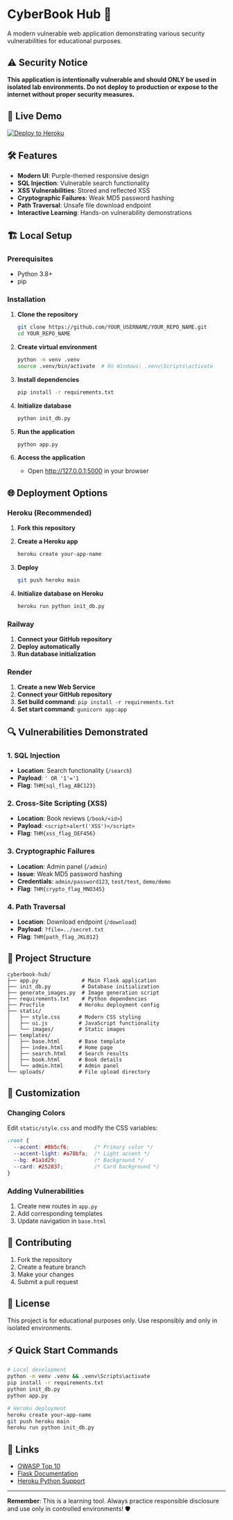 # CyberBook Hub 🔐

A modern vulnerable web application demonstrating various security vulnerabilities for educational purposes.

## ⚠️ Security Notice

**This application is intentionally vulnerable and should ONLY be used in isolated lab environments. Do not deploy to production or expose to the internet without proper security measures.**

## 🚀 Live Demo

[![Deploy to Heroku](https://www.herokucdn.com/deploy/button.svg)](https://heroku.com/deploy?template=https://github.com/YOUR_USERNAME/YOUR_REPO_NAME)

## 🛠️ Features

- **Modern UI**: Purple-themed responsive design
- **SQL Injection**: Vulnerable search functionality
- **XSS Vulnerabilities**: Stored and reflected XSS
- **Cryptographic Failures**: Weak MD5 password hashing
- **Path Traversal**: Unsafe file download endpoint
- **Interactive Learning**: Hands-on vulnerability demonstrations

## 🏗️ Local Setup

### Prerequisites
- Python 3.8+
- pip

### Installation

1. **Clone the repository**
   ```bash
   git clone https://github.com/YOUR_USERNAME/YOUR_REPO_NAME.git
   cd YOUR_REPO_NAME
   ```

2. **Create virtual environment**
   ```bash
   python -m venv .venv
   source .venv/bin/activate  # On Windows: .venv\Scripts\activate
   ```

3. **Install dependencies**
   ```bash
   pip install -r requirements.txt
   ```

4. **Initialize database**
   ```bash
   python init_db.py
   ```

5. **Run the application**
   ```bash
   python app.py
   ```

6. **Access the application**
   - Open http://127.0.0.1:5000 in your browser

## 🌐 Deployment Options

### Heroku (Recommended)

1. **Fork this repository**
2. **Create a Heroku app**
   ```bash
   heroku create your-app-name
   ```

3. **Deploy**
   ```bash
   git push heroku main
   ```

4. **Initialize database on Heroku**
   ```bash
   heroku run python init_db.py
   ```

### Railway

1. **Connect your GitHub repository**
2. **Deploy automatically**
3. **Run database initialization**

### Render

1. **Create a new Web Service**
2. **Connect your GitHub repository**
3. **Set build command**: `pip install -r requirements.txt`
4. **Set start command**: `gunicorn app:app`

## 🔍 Vulnerabilities Demonstrated

### 1. SQL Injection
- **Location**: Search functionality (`/search`)
- **Payload**: `' OR '1'='1`
- **Flag**: `THM{sql_flag_ABC123}`

### 2. Cross-Site Scripting (XSS)
- **Location**: Book reviews (`/book/<id>`)
- **Payload**: `<script>alert('XSS')</script>`
- **Flag**: `THM{xss_flag_DEF456}`

### 3. Cryptographic Failures
- **Location**: Admin panel (`/admin`)
- **Issue**: Weak MD5 password hashing
- **Credentials**: `admin/password123`, `test/test`, `demo/demo`
- **Flag**: `THM{crypto_flag_MNO345}`

### 4. Path Traversal
- **Location**: Download endpoint (`/download`)
- **Payload**: `?file=../secret.txt`
- **Flag**: `THM{path_flag_JKL012}`

## 📁 Project Structure

```
cyberbook-hub/
├── app.py              # Main Flask application
├── init_db.py          # Database initialization
├── generate_images.py  # Image generation script
├── requirements.txt    # Python dependencies
├── Procfile           # Heroku deployment config
├── static/
│   ├── style.css      # Modern CSS styling
│   ├── ui.js          # JavaScript functionality
│   └── images/        # Static images
├── templates/
│   ├── base.html      # Base template
│   ├── index.html     # Home page
│   ├── search.html    # Search results
│   ├── book.html      # Book details
│   └── admin.html     # Admin panel
└── uploads/           # File upload directory
```

## 🎨 Customization

### Changing Colors
Edit `static/style.css` and modify the CSS variables:
```css
:root {
  --accent: #8b5cf6;        /* Primary color */
  --accent-light: #a78bfa;  /* Light accent */
  --bg: #1a1d29;            /* Background */
  --card: #252837;          /* Card background */
}
```

### Adding Vulnerabilities
1. Create new routes in `app.py`
2. Add corresponding templates
3. Update navigation in `base.html`

## 🤝 Contributing

1. Fork the repository
2. Create a feature branch
3. Make your changes
4. Submit a pull request

## 📄 License

This project is for educational purposes only. Use responsibly and only in isolated environments.

## ⚡ Quick Start Commands

```bash
# Local development
python -m venv .venv && .venv\Scripts\activate
pip install -r requirements.txt
python init_db.py
python app.py

# Heroku deployment
heroku create your-app-name
git push heroku main
heroku run python init_db.py
```

## 🔗 Links

- [OWASP Top 10](https://owasp.org/www-project-top-ten/)
- [Flask Documentation](https://flask.palletsprojects.com/)
- [Heroku Python Support](https://devcenter.heroku.com/articles/python-support)

---

**Remember**: This is a learning tool. Always practice responsible disclosure and use only in controlled environments! 🛡️
